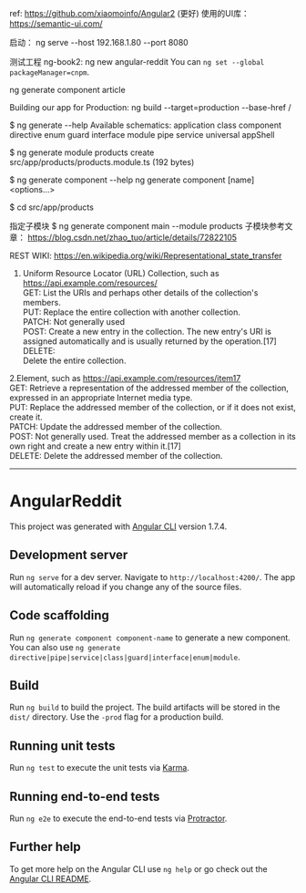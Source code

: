 ref:
    https://github.com/xiaomoinfo/Angular2 (更好)
使用的UI库： https://semantic-ui.com/

启动：
ng serve --host 192.168.1.80 --port 8080

测试工程 ng-book2:
ng new angular-reddit
You can `ng set --global packageManager=cnpm`.

ng generate component article

Building our app for Production:
ng build --target=production --base-href /

$ ng generate --help
Available schematics:
    application
    class
    component
    directive
    enum
    guard
    interface
    module
    pipe
    service
    universal
    appShell

$ ng generate module products
  create src/app/products/products.module.ts (192 bytes)

$ ng generate component --help
ng generate component [name] <options...>
  
$ cd src/app/products

指定子模块
$ ng generate component main --module products
子模块参考文章：
https://blog.csdn.net/zhao_tuo/article/details/72822105



REST WIKI:
https://en.wikipedia.org/wiki/Representational_state_transfer

1. Uniform Resource Locator (URL) Collection, such as https://api.example.com/resources/ 	
GET:
    List the URIs and perhaps other details of the collection's members. 	
PUT:
    Replace the entire collection with another collection. 	
PATCH:
    Not generally used 	
POST:
    Create a new entry in the collection. The new entry's URI is assigned automatically and is usually returned by the operation.[17] 	
DELETE:    
    Delete the entire collection.

2.Element, such as https://api.example.com/resources/item17 	
GET:
    Retrieve a representation of the addressed member of the collection, expressed in an appropriate Internet media type. 	
PUT:
    Replace the addressed member of the collection, or if it does not exist, create it. 	
PATCH:
    Update the addressed member of the collection. 	
POST:
    Not generally used. Treat the addressed member as a collection in its own right and create a new entry within it.[17] 	
DELETE:
    Delete the addressed member of the collection.




------------------
# AngularReddit

This project was generated with [Angular CLI](https://github.com/angular/angular-cli) version 1.7.4.

## Development server

Run `ng serve` for a dev server. Navigate to `http://localhost:4200/`. The app will automatically reload if you change any of the source files.

## Code scaffolding

Run `ng generate component component-name` to generate a new component. You can also use `ng generate directive|pipe|service|class|guard|interface|enum|module`.

## Build

Run `ng build` to build the project. The build artifacts will be stored in the `dist/` directory. Use the `-prod` flag for a production build.

## Running unit tests

Run `ng test` to execute the unit tests via [Karma](https://karma-runner.github.io).

## Running end-to-end tests

Run `ng e2e` to execute the end-to-end tests via [Protractor](http://www.protractortest.org/).

## Further help

To get more help on the Angular CLI use `ng help` or go check out the [Angular CLI README](https://github.com/angular/angular-cli/blob/master/README.md).
